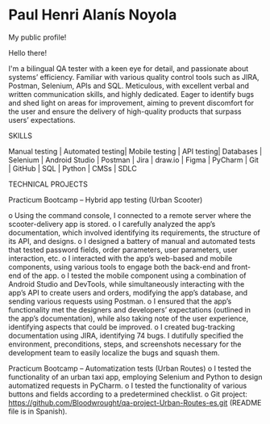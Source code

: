 # Paul Henri Alanís Noyola
My public profile!

Hello there!

I'm a bilingual QA tester with a keen eye for detail, and passionate about systems’ efficiency. Familiar with various quality control tools such as JIRA, Postman, Selenium, APIs and SQL. Meticulous, with excellent verbal and written communication skills, and highly dedicated. Eager to identify bugs and shed light on areas for improvement, aiming to prevent discomfort for the user and ensure the delivery of high-quality products that surpass users’ expectations.

SKILLS

Manual testing | Automated testing| Mobile testing | API testing| Databases | Selenium | Android Studio | Postman | Jira | draw.io | Figma | PyCharm | Git | GitHub | SQL | Python | CMSs | SDLC 

TECHNICAL PROJECTS

Practicum Bootcamp – Hybrid app testing (Urban Scooter)

o	Using the command console, I connected to a remote server where the scooter-delivery app is stored.
o	I carefully analyzed the app’s documentation, which involved identifying its requirements, the structure of its API, and designs.
o	I designed a battery of manual and automated tests that tested password fields, order parameters, user parameters, user interaction, etc.
o	I interacted with the app’s web-based and mobile components, using various tools to engage both the back-end and front-end of the app.
o	I tested the mobile component using a combination of Android Studio and DevTools, while simultaneously interacting with the app’s API to create users and orders, modifying the app’s database, and sending various requests using Postman.
o	I ensured that the app’s functionality met the designers and developers’ expectations (outlined in the app’s documentation), while also taking note of the user experience, identifying aspects that could be improved.
o	I created bug-tracking documentation using JIRA, identifying 74 bugs. I dutifully specified the environment, preconditions, steps, and screenshots necessary for the development team to easily localize the bugs and squash them.

Practicum Bootcamp – Automatization tests (Urban Routes)
o	I tested the functionality of an urban taxi app, employing Selenium and Python to design automatized requests in PyCharm.
o	I tested the functionality of various buttons and fields according to a predetermined checklist.
o	Git project: https://github.com/Bloodwrought/qa-project-Urban-Routes-es.git (README file is in Spanish).
